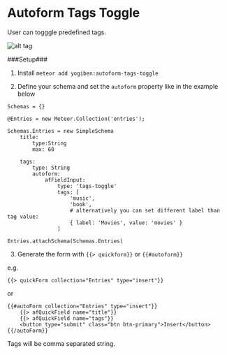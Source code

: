 Autoform Tags Toggle
============

User can togggle predefined tags.

![alt tag](https://raw.githubusercontent.com/yogiben/meteor-autoform-tags-toggle/master/readme/screenshot1.png)

###Setup###
1) Install `meteor add yogiben:autoform-tags-toggle`

2) Define your schema and set the `autoform` property like in the example below
```
Schemas = {}

@Entries = new Meteor.Collection('entries');

Schemas.Entries = new SimpleSchema
	title:
		type:String
		max: 60
		
	tags:
		type: String
		autoform:
			afFieldInput:
				type: 'tags-toggle'
				tags: [
					'music',
					'book',
					# alternatively you can set different label than tag value:
					{ label: 'Movies', value: 'movies' }
				]

Entries.attachSchema(Schemas.Entries)
```

3) Generate the form with `{{> quickform}}` or `{{#autoform}}`

e.g.
```
{{> quickForm collection="Entries" type="insert"}}
```

or

```
{{#autoForm collection="Entries" type="insert"}}
    {{> afQuickField name="title"}}
    {{> afQuickField name="tags"}}
    <button type="submit" class="btn btn-primary">Insert</button>
{{/autoForm}}
```

Tags will be comma separated string.
